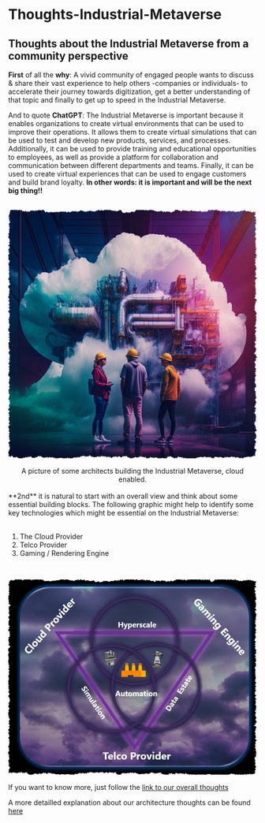 # Thoughts-Industrial-Metaverse
## Thoughts about the Industrial Metaverse from a community perspective

**First** of all the **why**: A vivid community of engaged people wants to discuss & share their vast experience to help others -companies or individuals- to accelerate their journey towards digitization, get a better understanding of that topic and finally to get up to speed in the Industrial Metaverse. <br>

And to quote **ChatGPT**:
The Industrial Metaverse is important because it enables organizations to create virtual environments that can be used to improve their operations. It allows them to create virtual simulations that can be used to test and develop new products, services, and processes. Additionally, it can be used to provide training and educational opportunities to employees, as well as provide a platform for collaboration and communication between different departments and teams. Finally, it can be used to create virtual experiences that can be used to engage customers and build brand loyalty.
**In other words: it is important and will be the next big thing!!**
<br> <br>

<center>

![a cloud enabled industrial metaverse](pictures_start/front_cover.png)
</center>

<center>
A picture of some architects building the Industrial Metaverse, cloud enabled.
</center>


<br>
**2nd** it is natural to start with an overall view and think about some essential building blocks. The following graphic might help to identify some key technologies which might be essential on the Industrial Metaverse:
<br><br>

1. The Cloud Provider
2. Telco Provider
3. Gaming / Rendering Engine

<br>

<center>

![key industrial metaverse technologies](pictures_start/front_cover_arch.png)

</center>

If you want to know more, just follow the [link to our overall thoughts](OverallView/README.md)

A more detailled explanation about our architecture thoughts can be found [here](architecture/README.md)

